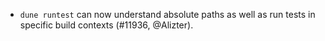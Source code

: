 - `dune runtest` can now understand absolute paths as well as run tests in
  specific build contexts (#11936, @Alizter).

